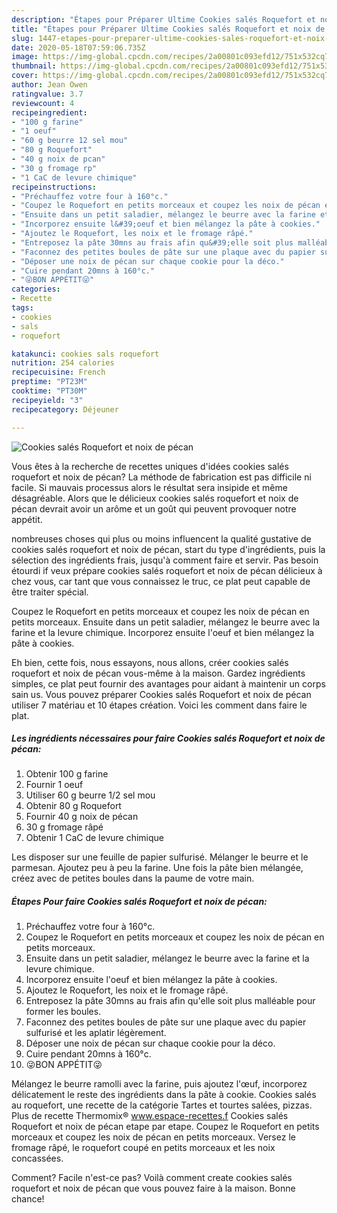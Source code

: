 ```yaml
---
description: "Étapes pour Préparer Ultime Cookies salés Roquefort et noix de pécan"
title: "Étapes pour Préparer Ultime Cookies salés Roquefort et noix de pécan"
slug: 1447-etapes-pour-preparer-ultime-cookies-sales-roquefort-et-noix-de-pecan
date: 2020-05-18T07:59:06.735Z
image: https://img-global.cpcdn.com/recipes/2a00801c093efd12/751x532cq70/cookies-sales-roquefort-et-noix-de-pecan-photo-principale-de-la-recette.jpg
thumbnail: https://img-global.cpcdn.com/recipes/2a00801c093efd12/751x532cq70/cookies-sales-roquefort-et-noix-de-pecan-photo-principale-de-la-recette.jpg
cover: https://img-global.cpcdn.com/recipes/2a00801c093efd12/751x532cq70/cookies-sales-roquefort-et-noix-de-pecan-photo-principale-de-la-recette.jpg
author: Jean Owen
ratingvalue: 3.7
reviewcount: 4
recipeingredient:
- "100 g farine"
- "1 oeuf"
- "60 g beurre 12 sel mou"
- "80 g Roquefort"
- "40 g noix de pcan"
- "30 g fromage rp"
- "1 CaC de levure chimique"
recipeinstructions:
- "Préchauffez votre four à 160°c."
- "Coupez le Roquefort en petits morceaux et coupez les noix de pécan en petits morceaux."
- "Ensuite dans un petit saladier, mélangez le beurre avec la farine et la levure chimique."
- "Incorporez ensuite l&#39;oeuf et bien mélangez la pâte à cookies."
- "Ajoutez le Roquefort, les noix et le fromage râpé."
- "Entreposez la pâte 30mns au frais afin qu&#39;elle soit plus malléable pour former les boules."
- "Faconnez des petites boules de pâte sur une plaque avec du papier sulfurisé et les aplatir légèrement."
- "Déposer une noix de pécan sur chaque cookie pour la déco."
- "Cuire pendant 20mns à 160°c."
- "😜BON APPÉTIT😜"
categories:
- Recette
tags:
- cookies
- sals
- roquefort

katakunci: cookies sals roquefort 
nutrition: 254 calories
recipecuisine: French
preptime: "PT23M"
cooktime: "PT30M"
recipeyield: "3"
recipecategory: Déjeuner

---
```



![Cookies salés Roquefort et noix de pécan](https://img-global.cpcdn.com/recipes/2a00801c093efd12/751x532cq70/cookies-sales-roquefort-et-noix-de-pecan-photo-principale-de-la-recette.jpg)

Vous êtes à la recherche de recettes uniques d'idées cookies salés roquefort et noix de pécan? La méthode de fabrication est pas difficile ni facile. Si mauvais processus alors le résultat sera insipide et même désagréable. Alors que le délicieux cookies salés roquefort et noix de pécan devrait avoir un arôme et un goût qui peuvent provoquer notre appétit.

nombreuses choses qui plus ou moins influencent la qualité gustative de cookies salés roquefort et noix de pécan, start du type d'ingrédients, puis la sélection des ingrédients frais, jusqu'à comment faire et servir. Pas besoin étourdi if veux prépare cookies salés roquefort et noix de pécan délicieux à chez vous, car tant que vous connaissez le truc, ce plat peut capable de être traiter spécial.

Coupez le Roquefort en petits morceaux et coupez les noix de pécan en petits morceaux. Ensuite dans un petit saladier, mélangez le beurre avec la farine et la levure chimique. Incorporez ensuite l&#39;oeuf et bien mélangez la pâte à cookies.


Eh bien, cette fois, nous essayons, nous allons, créer cookies salés roquefort et noix de pécan vous-même à la maison. Gardez ingrédients simples, ce plat peut fournir des avantages pour aidant à maintenir un corps sain us. Vous pouvez préparer Cookies salés Roquefort et noix de pécan utiliser 7 matériau et 10 étapes création. Voici les comment dans faire le plat.

<!--inarticleads1-->

##### Les ingrédients nécessaires pour faire Cookies salés Roquefort et noix de pécan:

1. Obtenir 100 g farine
1. Fournir 1 oeuf
1. Utiliser 60 g beurre 1/2 sel mou
1. Obtenir 80 g Roquefort
1. Fournir 40 g noix de pécan
1.  30 g fromage râpé
1. Obtenir 1 CaC de levure chimique


Les disposer sur une feuille de papier sulfurisé. Mélanger le beurre et le parmesan. Ajoutez peu à peu la farine. Une fois la pâte bien mélangée, créez avec de petites boules dans la paume de votre main. 

<!--inarticleads2-->

##### Étapes Pour faire Cookies salés Roquefort et noix de pécan:

1. Préchauffez votre four à 160°c.
1. Coupez le Roquefort en petits morceaux et coupez les noix de pécan en petits morceaux.
1. Ensuite dans un petit saladier, mélangez le beurre avec la farine et la levure chimique.
1. Incorporez ensuite l&#39;oeuf et bien mélangez la pâte à cookies.
1. Ajoutez le Roquefort, les noix et le fromage râpé.
1. Entreposez la pâte 30mns au frais afin qu&#39;elle soit plus malléable pour former les boules.
1. Faconnez des petites boules de pâte sur une plaque avec du papier sulfurisé et les aplatir légèrement.
1. Déposer une noix de pécan sur chaque cookie pour la déco.
1. Cuire pendant 20mns à 160°c.
1. 😜BON APPÉTIT😜


Mélangez le beurre ramolli avec la farine, puis ajoutez l&#39;œuf, incorporez délicatement le reste des ingrédients dans la pâte à cookie. Cookies salés au roquefort, une recette de la catégorie Tartes et tourtes salées, pizzas. Plus de recette Thermomix® www.espace-recettes.f Cookies salés Roquefort et noix de pécan etape par etape. Coupez le Roquefort en petits morceaux et coupez les noix de pécan en petits morceaux. Versez le fromage râpé, le roquefort coupé en petits morceaux et les noix concassées. 


Comment? Facile n'est-ce pas? Voilà comment create cookies salés roquefort et noix de pécan que vous pouvez faire à la maison. Bonne chance!
